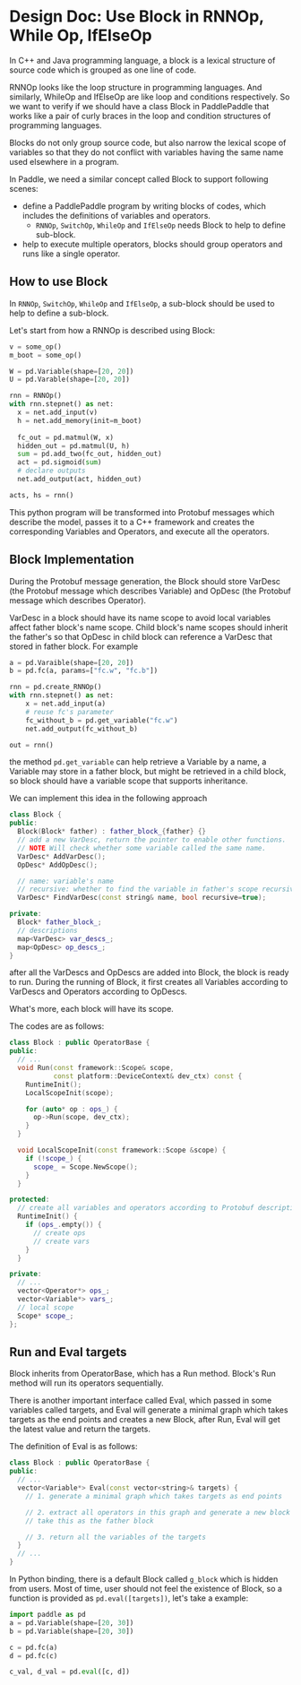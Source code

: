 # Design Doc: Use Block in RNNOp, While Op, IfElseOp

In C++ and Java programming language, a block is a lexical structure of source code which is grouped as one line of code.

RNNOp looks like the loop structure in programming languages.
And similarly, WhileOp and IfElseOp are like loop and conditions respectively.
So we want to verify if we should have a class Block in PaddlePaddle that works like a pair of curly braces in the loop and condition structures of programming languages.

Blocks do not only group source code, but also narrow the lexical scope of variables so that they do not conflict with variables having the same name used elsewhere in a program.

In Paddle, we need a similar concept called Block to support following scenes:

- define a PaddlePaddle program by writing blocks of codes, which includes the definitions of variables and operators.
  - `RNNOp`, `SwitchOp`, `WhileOp` and `IfElseOp` needs Block to help to define sub-block. 
- help to execute multiple operators, blocks should group operators and runs like a single operator.

## How to use Block
In `RNNOp`, `SwitchOp`, `WhileOp` and `IfElseOp`, a sub-block should be used to help to define a sub-block.

Let's start from how a RNNOp is described using Block:

```python
v = some_op()
m_boot = some_op()

W = pd.Variable(shape=[20, 20])
U = pd.Varable(shape=[20, 20])

rnn = RNNOp()
with rnn.stepnet() as net:
  x = net.add_input(v)
  h = net.add_memory(init=m_boot)
  
  fc_out = pd.matmul(W, x)
  hidden_out = pd.matmul(U, h)
  sum = pd.add_two(fc_out, hidden_out)
  act = pd.sigmoid(sum)
  # declare outputs
  net.add_output(act, hidden_out)

acts, hs = rnn()
```

This python program will be transformed into Protobuf messages which describe the model,  passes it to a C++ framework and creates the corresponding Variables and Operators, and execute all the operators.

## Block Implementation

During the Protobuf message generation, the Block should store VarDesc (the Protobuf message which describes Variable) and OpDesc (the Protobuf message which describes Operator).

VarDesc in a block should have its name scope to avoid local variables affect father block's name scope. 
Child block's name scopes should inherit the father's so that OpDesc in child block can reference a VarDesc that stored in father block. For example

```python
a = pd.Varaible(shape=[20, 20])
b = pd.fc(a, params=["fc.w", "fc.b"])

rnn = pd.create_RNNOp()
with rnn.stepnet() as net:
    x = net.add_input(a)
    # reuse fc's parameter
    fc_without_b = pd.get_variable("fc.w")
    net.add_output(fc_without_b)

out = rnn()
```
the method `pd.get_variable` can help retrieve a Variable by a name, a Variable may store in a father block, but might be retrieved in a child block, so block should have a variable scope that supports inheritance.

We can implement this idea in the following approach

```c++
class Block {
public:
  Block(Block* father) : father_block_{father} {}
  // add a new VarDesc, return the pointer to enable other functions.
  // NOTE Will check whether some variable called the same name.
  VarDesc* AddVarDesc();
  OpDesc* AddOpDesc();

  // name: variable's name
  // recursive: whether to find the variable in father's scope recursively.
  VarDesc* FindVarDesc(const string& name, bool recursive=true);

private:
  Block* father_block_;
  // descriptions
  map<VarDesc> var_descs_;
  map<OpDesc> op_descs_;
}
```

after all the VarDescs and OpDescs are added into Block, the block is ready to run.
During the running of Block, it first creates all Variables according to VarDescs and Operators according to OpDescs.

What's more, each block will have its scope.

The codes are as follows:

```c++
class Block : public OperatorBase {
public:
  // ...
  void Run(const framework::Scope& scope,
           const platform::DeviceContext& dev_ctx) const {
    RuntimeInit();
    LocalScopeInit(scope);

    for (auto* op : ops_) {
      op->Run(scope, dev_ctx);
    }
  }

  void LocalScopeInit(const framework::Scope &scope) {
    if (!scope_) {
      scope_ = Scope.NewScope();
    }
  }

protected:
  // create all variables and operators according to Protobuf description.
  RuntimeInit() {
    if (ops_.empty()) {
      // create ops
      // create vars
    }
  }

private:
  // ...
  vector<Operator*> ops_;
  vector<Variable*> vars_;
  // local scope
  Scope* scope_;
};
```
## Run and Eval targets
Block inherits from OperatorBase, which has a Run method. 
Block's Run method will run its operators sequentially.

There is another important interface called Eval, which passed in some variables called targets, and Eval will generate a minimal graph which takes targets as the end points and creates a new Block, 
after Run, Eval will get the latest value and return the targets.

The definition of Eval is as follows:

```c++
class Block : public OperatorBase {
public:
  // ...
  vector<Variable*> Eval(const vector<string>& targets) {
    // 1. generate a minimal graph which takes targets as end points

    // 2. extract all operators in this graph and generate a new block which
    // take this as the father block

    // 3. return all the variables of the targets
  }
  // ...
}
```

In Python binding, there is a default Block called `g_block` which is hidden from users.
Most of time, user should not feel the existence of Block, so a function is provided as `pd.eval([targets])`,
let's take a example:

```python
import paddle as pd
a = pd.Variable(shape=[20, 30])
b = pd.Variable(shape=[20, 30])

c = pd.fc(a)
d = pd.fc(c)

c_val, d_val = pd.eval([c, d])
```
